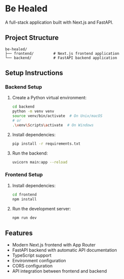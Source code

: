 # Be Healed

A full-stack application built with Next.js and FastAPI.

## Project Structure

```
be-healed/
├── frontend/         # Next.js frontend application
└── backend/          # FastAPI backend application
```

## Setup Instructions

### Backend Setup
1. Create a Python virtual environment:
   ```bash
   cd backend
   python -m venv venv
   source venv/bin/activate  # On Unix/macOS
   # or
   .\venv\Scripts\activate  # On Windows
   ```
2. Install dependencies:
   ```bash
   pip install -r requirements.txt
   ```
3. Run the backend:
   ```bash
   uvicorn main:app --reload
   ```

### Frontend Setup
1. Install dependencies:
   ```bash
   cd frontend
   npm install
   ```
2. Run the development server:
   ```bash
   npm run dev
   ```

## Features
- Modern Next.js frontend with App Router
- FastAPI backend with automatic API documentation
- TypeScript support
- Environment configuration
- CORS configuration
- API integration between frontend and backend 